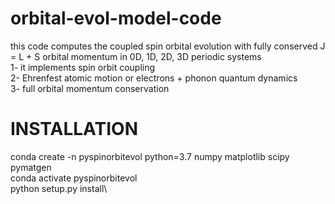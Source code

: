 # orbital-evol-model-code
this code computes the coupled spin orbital evolution with fully conserved J = L + S orbital momentum in 0D, 1D, 2D, 3D periodic systems\
1- it implements spin orbit coupling\
2- Ehrenfest atomic motion or electrons + phonon quantum dynamics\
3- full orbital momentum conservation
# INSTALLATION
conda create -n pyspinorbitevol python=3.7 numpy matplotlib scipy pymatgen\
conda activate pyspinorbitevol\
python setup.py install\
